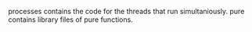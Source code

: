 processes contains the code for the threads that run simultaniously.
pure contains library files of pure functions.